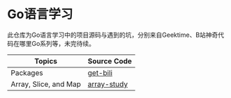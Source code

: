 # Go语言学习

此仓库为Go语言学习中的项目源码与遇到的坑，分别来自Geektime、B站神奇代码在哪里Go系列等，未完待续。

| Topics | Source Code |
| ------ | ----------- |
| Packages              | [get-bili](./getbili) |
| Array, Slice, and Map | [array-study](./array-study) |




